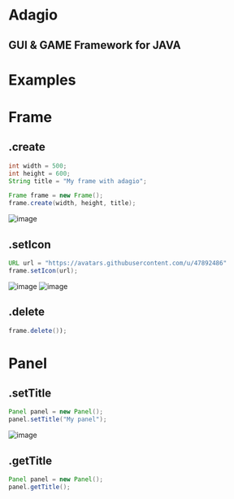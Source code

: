 # Adagio
## GUI & GAME Framework for JAVA

# Examples

# Frame

## .create
```java
int width = 500;
int height = 600;
String title = "My frame with adagio";

Frame frame = new Frame();
frame.create(width, height, title);
```

![image](https://user-images.githubusercontent.com/47892486/125782348-f3d50aa0-e874-406e-ab7b-fc29896318fb.png)


## .setIcon
```java
URL url = "https://avatars.githubusercontent.com/u/47892486"
frame.setIcon(url);
```

![image](https://user-images.githubusercontent.com/47892486/125823028-27ccaebc-e189-4127-867c-2f600c1b716f.png)
![image](https://user-images.githubusercontent.com/47892486/125823047-a1901cd2-a854-44a2-a500-16848f2399bc.png)


## .delete
```java
frame.delete());
```

# Panel

## .setTitle
```java
Panel panel = new Panel();
panel.setTitle("My panel");
```

![image](https://user-images.githubusercontent.com/47892486/125824481-7edb2494-1adf-43ac-b49a-1b9a20722fd5.png)

## .getTitle

```java
Panel panel = new Panel();
panel.getTitle();
```
